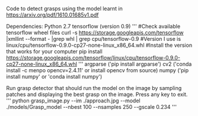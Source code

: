 Code to detect grasps using the model learnt in 
https://arxiv.org/pdf/1610.01685v1.pdf

Dependencies:   Python 2.7
                tensorflow (version 0.9)
'''
#Check available tensorflow wheel files
curl -s https://storage.googleapis.com/tensorflow |xmllint --format - |grep whl | grep cpu/tensorflow-0.9
#Version I use is linux/cpu/tensorflow-0.9.0-cp27-none-linux_x86_64.whl
#Install the version that works for your computer
pip install https://storage.googleapis.com/tensorflow/linux/cpu/tensorflow-0.9.0-cp27-none-linux_x86_64.whl
'''
                argparse ('pip install argparse')
                cv2 ('conda install -c menpo opencv=2.4.11' or install opencv from source)
                numpy ('pip install numpy' or 'conda install numpy')

Run grasp detector that should run the model on the image by sampling patches and displaying the best grasp on the image. Press any key to exit.
'''
python grasp_image.py --im ./approach.jpg --model ./models/Grasp_model --nbest 100 --nsamples 250 --gscale 0.234
'''
